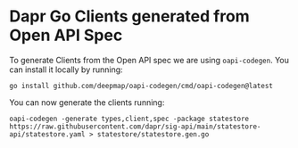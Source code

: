 # Dapr Go Clients generated from Open API Spec

To generate Clients from the Open API spec we are using `oapi-codegen`. 
You can install it locally by running: 

```
go install github.com/deepmap/oapi-codegen/cmd/oapi-codegen@latest

```

You can now generate the clients running: 
```
oapi-codegen -generate types,client,spec -package statestore https://raw.githubusercontent.com/dapr/sig-api/main/statestore-api/statestore.yaml > statestore/statestore.gen.go

```